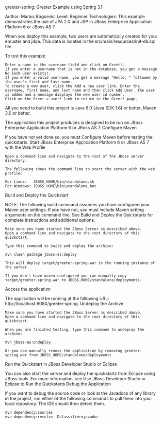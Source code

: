 greeter-spring: Greeter Example using Spring 3.1

Author: Marius Bogoevici Level: Beginner Technologies: This example demonstrates the use of JPA 2.0 and JSP in JBoss Enterprise Application Platform 6 or JBoss AS 7.

When you deploy this example, two users are automatically created for you: emuster and jdoe. This data is located in the src/main/resources/init-db.sql file.

To test this example:

    Enter a name in the username field and click on Greet!.
    If you enter a username that is not in the database, you get a message No such user exists!.
    If you enter a valid username, you get a message "Hello, " followed by the user's first and last name.
    To create a new user, click the Add a new user link. Enter the username, first name, and last name and then click Add User. The user is added and a message displays the new user id number.
    Click on the Greet a user! link to return to the Greet! page.


All you need to build this project is Java 6.0 (Java SDK 1.6) or better, Maven 3.0 or better.

The application this project produces is designed to be run on JBoss Enterprise Application Platform 6 or JBoss AS 7.
Configure Maven

If you have not yet done so, you must Configure Maven before testing the quickstarts.
Start JBoss Enterprise Application Platform 6 or JBoss AS 7 with the Web Profile

    Open a command line and navigate to the root of the JBoss server directory.

    The following shows the command line to start the server with the web profile:

    For Linux:   JBOSS_HOME/bin/standalone.sh
    For Windows: JBOSS_HOME\bin\standalone.bat

Build and Deploy the Quickstart

NOTE: The following build command assumes you have configured your Maven user settings. If you have not, you must include Maven setting arguments on the command line. See Build and Deploy the Quickstarts for complete instructions and additional options.

    Make sure you have started the JBoss Server as described above.
    Open a command line and navigate to the root directory of this quickstart.

    Type this command to build and deploy the archive:

    mvn clean package jboss-as:deploy

    This will deploy target/greeter-spring.war to the running instance of the server. 
    
    If you don't have maven configured you can manually copy target/greeter-spring.war to JBOSS_HOME/standalone/deployments.

Access the application

The application will be running at the following URL: http://localhost:8080/greeter-spring.
Undeploy the Archive

    Make sure you have started the JBoss Server as described above.
    Open a command line and navigate to the root directory of this quickstart.

    When you are finished testing, type this command to undeploy the archive:

    mvn jboss-as:undeploy
    
    Or you can manually remove the application by removing greeter-spring.war from JBOSS_HOME/standalone/deployments

Run the Quickstart in JBoss Developer Studio or Eclipse

You can also start the server and deploy the quickstarts from Eclipse using JBoss tools. For more information, see Use JBoss Developer Studio or Eclipse to Run the Quickstarts
Debug the Application

If you want to debug the source code or look at the Javadocs of any library in the project, run either of the following commands to pull them into your local repository. The IDE should then detect them.

    mvn dependency:sources
    mvn dependency:resolve -Dclassifier=javadoc

